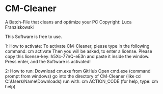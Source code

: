 # CM-Cleaner
A Batch-File that cleans and optimize your PC
Copyright: Luca Franziskowski

This Software is free to use.

1: How to activate:
To activate CM-Cleaner, please type in the following command: cm activate
Then you will be asked, to enter a license. Please copy this license-key: h5Xc-77nQ-eE3n and paste it inside the window.
Press enter, and the Software is activated!

2: How to run:
Download cm.exe from GitHub
Open cmd.exe (command prompt from windows)
go into the directory of CM-Cleaner (like cd C:\Users\Name\Downloads)
run with: cm ACTION_CODE (for help, type: cm help)

